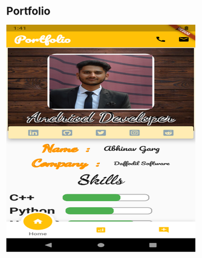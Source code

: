 # Portfolio

<img src="img's/Screenshot_1618301464.png"
     alt="ss"
      width="500" height="600" />
